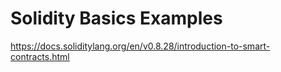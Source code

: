 # Solidity Basics Examples

https://docs.soliditylang.org/en/v0.8.28/introduction-to-smart-contracts.html